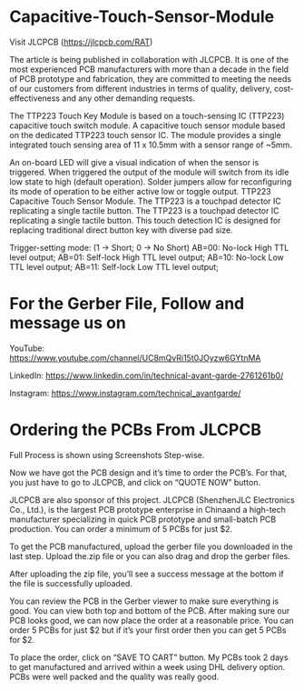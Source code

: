 # Capacitive-Touch-Sensor-Module

Visit JLCPCB (https://jlcpcb.com/RAT)

The article is being published in collaboration with JLCPCB. It is one of the most experienced PCB manufacturers with more than a decade in the field of PCB prototype and fabrication, they are committed to meeting the needs of our customers from different industries in terms of quality, delivery, cost-effectiveness and any other demanding requests.

The TTP223 Touch Key Module is based on a touch-sensing IC (TTP223) capacitive touch switch module. A capacitive touch sensor module based on the dedicated TTP223 touch sensor IC. The module provides a single integrated touch sensing area of 11 x 10.5mm with a sensor range of ~5mm.

An on-board LED will give a visual indication of when the sensor is triggered. When triggered the output of the module will switch from its idle low state to high (default operation). Solder jumpers allow for reconfiguring its mode of operation to be either active low or toggle output. TTP223 Capacitive Touch Sensor Module. The TTP223 is a touchpad detector IC replicating a single tactile button. The TTP223 is a touchpad detector IC replicating a single tactile button. This touch detection IC is designed for replacing traditional direct button key with diverse pad size.

Trigger-setting mode: (1 -> Short; 0 -> No Short)
AB=00: No-lock High TTL level output;
AB=01: Self-lock High TTL level output;
AB=10: No-lock Low TTL level output;
AB=11: Self-lock Low TTL level output;

# For the Gerber File, Follow and message us on

YouTube: https://www.youtube.com/channel/UC8mQvRi15t0JOyzw6GYtnMA

LinkedIn: https://www.linkedin.com/in/technical-avant-garde-2761261b0/

Instagram: https://www.instagram.com/technical_avantgarde/

# Ordering the PCBs From JLCPCB
Full Process is shown using Screenshots Step-wise.

Now we have got the PCB design and it’s time to order the PCB’s. For that, you just have to go to JLCPCB, and click on “QUOTE NOW” button.

JLCPCB are also sponsor of this project. JLCPCB (ShenzhenJLC Electronics Co., Ltd.), is the largest PCB prototype enterprise in Chinaand a high-tech manufacturer specializing in quick PCB prototype and small-batch PCB production. You can order a minimum of 5 PCBs for just $2.

To get the PCB manufactured, upload the gerber file you downloaded in the last step. Upload the.zip file or you can also drag and drop the gerber files.

After uploading the zip file, you’ll see a success message at the bottom if the file is successfully uploaded.

You can review the PCB in the Gerber viewer to make sure everything is good. You can view both top and bottom of the PCB. After making sure our PCB looks good, we can now place the order at a reasonable price. You can order 5 PCBs for just $2 but if it’s your first order then you can get 5 PCBs for $2.

To place the order, click on “SAVE TO CART” button. My PCBs took 2 days to get manufactured and arrived within a week using DHL delivery option. PCBs were well packed and the quality was really good.
